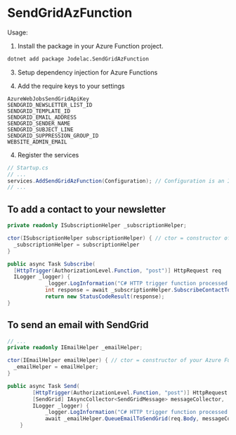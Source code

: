 # SendGridAzFunction

Usage:

1. Install the package in your Azure Function project.

```bash
dotnet add package Jodelac.SendGridAzFunction
```

3. Setup dependency injection for Azure Functions

4. Add the require keys to your settings

```init
AzureWebJobsSendGridApiKey
SENDGRID_NEWSLETTER_LIST_ID
SENDGRID_TEMPLATE_ID
SENDGRID_EMAIL_ADDRESS
SENDGRID_SENDER_NAME
SENDGRID_SUBJECT_LINE
SENDGRID_SUPPRESSION_GROUP_ID
WEBSITE_ADMIN_EMAIL
```
   
4. Register the services

```csharp
// Startup.cs
// ...
services.AddSendGridAzFunction(Configuration); // Configuration is an IConfiguration object
// ...
```

## To add a contact to your newsletter

```csharp
private readonly ISubscriptionHelper _subscriptionHelper;

ctor(ISubscriptionHelper subscriptionHelper) { // ctor = constructor of your Azure Function
  _subscriptionHelper = subscriptionHelper
}

public async Task Subscribe(
  [HttpTrigger(AuthorizationLevel.Function, "post")] HttpRequest req
  ILogger _logger) {            
            _logger.LogInformation("C# HTTP trigger function processed a request.");
            int response = await _subscriptionHelper.SubscribeContactToSite(req.Body, _logger); // response = HttpStatusCode
            return new StatusCodeResult(response);
}
```

## To send an email with SendGrid

```csharp
// ...
private readonly IEmailHelper _emailHelper;

ctor(IEmailHelper emailHelper) { // ctor = constructor of your Azure Function
  _emailHelper = emailHelper;
}

public async Task Send(
        [HttpTrigger(AuthorizationLevel.Function, "post")] HttpRequest req, 
        [SendGrid] IAsyncCollector<SendGridMessage> messageCollector,
        ILogger _logger) {            
            _logger.LogInformation("C# HTTP trigger function processed a request.");
            await _emailHelper.QueueEmailToSendGrid(req.Body, messageCollector, _logger);        
    }
```


